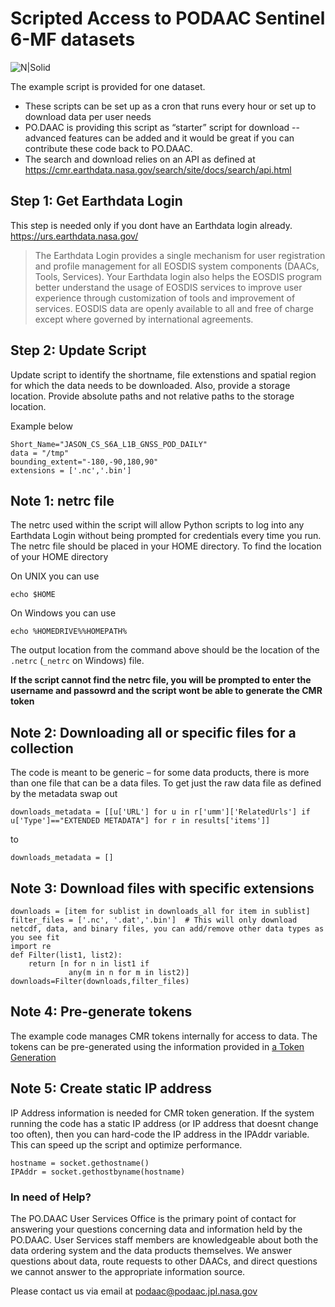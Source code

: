 # Scripted Access to PODAAC Sentinel 6-MF datasets

![N|Solid](https://podaac.jpl.nasa.gov/sites/default/files/image/custom_thumbs/podaac_logo.png)

The example script is provided for one dataset. 
  - These scripts can be set up as a cron that runs every hour or set up to download data per user needs
  - PO.DAAC is providing this script as “starter” script for download -- advanced features can be added and it would be great if you can contribute these code back to PO.DAAC.
  - The search and download relies on an API as defined at https://cmr.earthdata.nasa.gov/search/site/docs/search/api.html

## Step 1:  Get Earthdata Login     
This step is needed only if you dont have an Earthdata login already.
https://urs.earthdata.nasa.gov/ 
> The Earthdata Login provides a single mechanism for user registration and profile  management for all EOSDIS system components (DAACs, Tools, Services). Your Earthdata login   also helps the EOSDIS program better understand the usage of EOSDIS services to improve  user experience through customization of tools and improvement of services. EOSDIS data are  openly available to all and free of charge except where governed by international  agreements.


## Step 2:  Update Script 
Update script to identify the shortname, file extenstions and spatial region for which the data needs to be downloaded. Also, provide a storage location. Provide absolute paths and not relative paths to the storage location. 
 
Example below 
```
Short_Name="JASON_CS_S6A_L1B_GNSS_POD_DAILY"
data = "/tmp" 
bounding_extent="-180,-90,180,90" 
extensions = ['.nc','.bin']
```

## Note 1: netrc file 
The netrc used within the script  will allow Python scripts to log into any Earthdata Login without being prompted for
credentials every time you run. The netrc file should be placed in your HOME directory.
To find the location of your HOME directory 

On UNIX you can use 
```
echo $HOME 
```
On Windows you can use 
```
echo %HOMEDRIVE%%HOMEPATH%
```

The output location from the command above should be the location of the `.netrc` (`_netrc` on Windows) file. 

**If the script cannot find the netrc file, you will be prompted to enter the username and passowrd and the script wont be able to generate the CMR token**



## Note 2: Downloading all or specific files for a collection 
The code is meant to be generic – for some data products, there is more than one file that can be a data files.
To get just the raw data file as defined by the metadata swap out
```
downloads_metadata = [[u['URL'] for u in r['umm']['RelatedUrls'] if u['Type']=="EXTENDED METADATA"] for r in results['items']] 
```
to 
```
downloads_metadata = []
```
## Note 3: Download files with specific extensions 
```
downloads = [item for sublist in downloads_all for item in sublist]
filter_files = ['.nc', '.dat','.bin']  # This will only download netcdf, data, and binary files, you can add/remove other data types as you see fit
import re
def Filter(list1, list2):
    return [n for n in list1 if
             any(m in n for m in list2)]
downloads=Filter(downloads,filter_files)
```

## Note 4: Pre-generate tokens
The example code manages CMR tokens internally for access to data. The tokens can be pre-generated using the information provided in [a Token Generation](Get_API_Token.pdf)


## Note 5: Create static IP address 
IP Address information is needed for CMR token generation. If the system running the code has a static IP address (or IP address that doesnt change too often), then you can hard-code the IP address in the IPAddr variable. This can speed up the script and optimize performance. 

```
hostname = socket.gethostname()    
IPAddr = socket.gethostbyname(hostname)
```

### In need of Help?
The PO.DAAC User Services Office is the primary point of contact for answering your questions concerning data and information held by the PO.DAAC. User Services staff members are knowledgeable about both the data ordering system and the data products themselves. We answer questions about data, route requests to other DAACs, and direct questions we cannot answer to the appropriate information source. 

Please contact us via email at podaac@podaac.jpl.nasa.gov 



